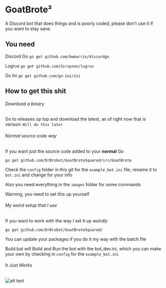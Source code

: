 # GoatBrote²

A Discord bot that does things and is poorly coded, please don't use it if you want to stay sane.

## You need

Discord Go
`go get github.com/bwmarrin/discordgo`

Logrus
`go get github.com/Sirupsen/logrus`

Go Ini
`go get github.com/go-ini/ini`

## How to get this shit

###### Download a binary

Go to releases up top and download the latest, as of right now that is verison: `Will do this later`

###### Normal source code way

If you want just the source code added to your **normal** Go

`go get github.com/DrBrobot/GoatBroteSquared/src/GoatBrote`

Check the `config` folder in this git for the `example_bot.ini` file, rename it to `bot.ini` and change for your info

Also you need everything in the `images` folder for some commands

Warning, you need to set this up yourself

###### My weird setup that I use

If you want to work with the way I set it up *weirdly*

`go get github.com/DrBrobot/GoatBroteSquared/`

You can update your packages if you do it my way with the batch file

Build.bat will Build and Run the bot with the bot_dev.ini, which you can make your own by checking in `config` for the `example_bot.ini`

###### It Just Works

![alt text][ToddHoward]

[ToddHoward]: https://upload.wikimedia.org/wikipedia/commons/thumb/5/59/ToddHoward2010sm.jpg/220px-ToddHoward2010sm.jpg "Todd 'Godd' Howard"